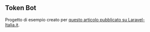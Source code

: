 ## Token Bot

Progetto di esempio creato per [questo articolo pubblicato su Laravel-Italia.it](#link_here).
